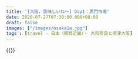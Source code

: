 ```yaml
---
title: '[大阪，美味しいね～] Day1：黒門市場'
date: 2020-07-27T07:30:00.000+08:00
draft: false
images: ["/images/osaka1a.jpg"]
tags : [travel - 日本（関西近畿）・ 大和奈良と摂津大阪]
---
```






{{<osaka>}}
